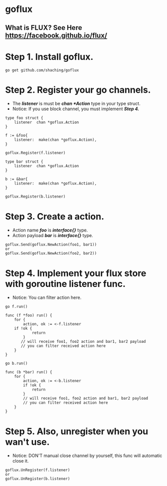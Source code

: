 # goflux

## What is FLUX? See Here https://facebook.github.io/flux/

# Step 1. Install goflux.

````
go get github.com/shaching/goflux
``````

# Step 2. Register your go channels.
* The ***listener*** is must be ***chan \*Action*** type in your type struct.
* Notice: If you use block channel, you must implement ***Step 4.***
    
```golang
type foo struct {
    listener  chan *goflux.Action
}

f := &foo{
    listener:  make(chan *goflux.Action),
}

goflux.Register(f.listener)
```

```golang
type bar struct {
    listener  chan *goflux.Action
}

b := &bar{
    listener:  make(chan *goflux.Action),
}

goflux.Register(b.listener)
```

# Step 3. Create a action.
* Action name ***foo*** is ***interface{}*** type.
* Action payload ***bar*** is ***interface{}*** type.

```golang
goflux.Send(goflux.NewAction(foo1, bar1))
or
goflux.Send(goflux.NewAction(foo2, bar2))
```

# Step 4. Implement your flux store with goroutine listener func.
* Notice: You can filter action here.

```golang
go f.run()

func (f *foo) run() {
    for {
        action, ok := <-f.listener
	if !ok {
            return
        }
       // will receive foo1, foo2 action and bar1, bar2 payload
       // you can filter received action here
    }
}
```

```golang
go b.run()

func (b *bar) run() {
    for {
        action, ok := <-b.listener
        if !ok {
            return
        }
        // will receive foo1, foo2 action and bar1, bar2 payload
        // you can filter received action here
    }
}
```

# Step 5. Also, unregister when you wan't use.
* Notice: DON'T manual close channel by yourself, this func will automatic close it. 

```golang
goflux.UnRegister(f.listener)
or
goflux.UnRegister(b.listener)
```
